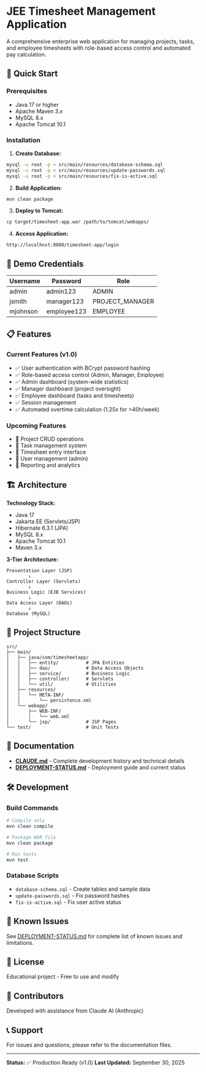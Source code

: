 # JEE Timesheet Management Application

A comprehensive enterprise web application for managing projects, tasks, and employee timesheets with role-based access control and automated pay calculation.

## 🚀 Quick Start

### Prerequisites
- Java 17 or higher
- Apache Maven 3.x
- MySQL 8.x
- Apache Tomcat 10.1

### Installation

1. **Create Database:**
```bash
mysql -u root -p < src/main/resources/database-schema.sql
mysql -u root -p < src/main/resources/update-passwords.sql
mysql -u root -p < src/main/resources/fix-is-active.sql
```

2. **Build Application:**
```bash
mvn clean package
```

3. **Deploy to Tomcat:**
```bash
cp target/timesheet-app.war /path/to/tomcat/webapps/
```

4. **Access Application:**
```
http://localhost:8080/timesheet-app/login
```

## 🔐 Demo Credentials

| Username | Password | Role |
|----------|----------|------|
| admin | admin123 | ADMIN |
| jsmith | manager123 | PROJECT_MANAGER |
| mjohnson | employee123 | EMPLOYEE |

## 📋 Features

### Current Features (v1.0)
- ✅ User authentication with BCrypt password hashing
- ✅ Role-based access control (Admin, Manager, Employee)
- ✅ Admin dashboard (system-wide statistics)
- ✅ Manager dashboard (project oversight)
- ✅ Employee dashboard (tasks and timesheets)
- ✅ Session management
- ✅ Automated overtime calculation (1.25x for >40h/week)

### Upcoming Features
- 🔄 Project CRUD operations
- 🔄 Task management system
- 🔄 Timesheet entry interface
- 🔄 User management (admin)
- 🔄 Reporting and analytics

## 🏗️ Architecture

**Technology Stack:**
- Java 17
- Jakarta EE (Servlets/JSP)
- Hibernate 6.3.1 (JPA)
- MySQL 8.x
- Apache Tomcat 10.1
- Maven 3.x

**3-Tier Architecture:**
```
Presentation Layer (JSP)
        ↓
Controller Layer (Servlets)
        ↓
Business Logic (EJB Services)
        ↓
Data Access Layer (DAOs)
        ↓
Database (MySQL)
```

## 📁 Project Structure

```
src/
├── main/
│   ├── java/com/timesheetapp/
│   │   ├── entity/          # JPA Entities
│   │   ├── dao/             # Data Access Objects
│   │   ├── service/         # Business Logic
│   │   ├── controller/      # Servlets
│   │   └── util/            # Utilities
│   ├── resources/
│   │   └── META-INF/
│   │       └── persistence.xml
│   └── webapp/
│       ├── WEB-INF/
│       │   └── web.xml
│       └── jsp/             # JSP Pages
└── test/                    # Unit Tests
```

## 📖 Documentation

- **[CLAUDE.md](CLAUDE.md)** - Complete development history and technical details
- **[DEPLOYMENT-STATUS.md](DEPLOYMENT-STATUS.md)** - Deployment guide and current status

## 🛠️ Development

### Build Commands
```bash
# Compile only
mvn clean compile

# Package WAR file
mvn clean package

# Run tests
mvn test
```

### Database Scripts
- `database-schema.sql` - Create tables and sample data
- `update-passwords.sql` - Fix password hashes
- `fix-is-active.sql` - Fix user active status

## 🐛 Known Issues

See [DEPLOYMENT-STATUS.md](DEPLOYMENT-STATUS.md) for complete list of known issues and limitations.

## 📝 License

Educational project - Free to use and modify

## 👥 Contributors

Developed with assistance from Claude AI (Anthropic)

## 📞 Support

For issues and questions, please refer to the documentation files.

---

**Status:** ✅ Production Ready (v1.0)
**Last Updated:** September 30, 2025
